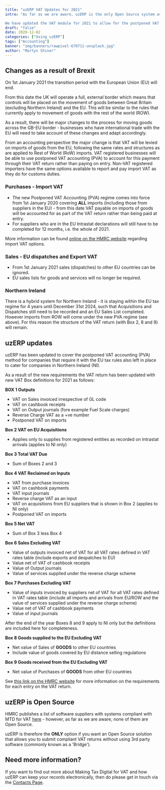 ```yaml
---
title: "uzERP VAT Updates for 2021"
intro: "As far as we are aware, uzERP is the only Open Source system available that is compliant with the HMRC Making Tax Digital for VAT standard.

We have updated the VAT module for 2021 to allow for the postponed VAT procedures available from January 1st 2021."
draft: "false"
date: 2020-12-02
categories: ["Using uzERP"]
tags: ["Accounting"]
banner: "img/banners/rawpixel-670711-unsplash.jpg"
author: "Martyn Shiner"
---
```

## Changes as a result of Brexit

On 1st January 2021 the transition period with the European Union (EU) will end.

From this date the UK will operate a full, external border which means that controls will be placed on the movement of goods between Great Britain (excluding Northern Ireland) and the EU. This will be similar to the rules that currently apply to movement of goods with the rest of the world (ROW).

As a result, there will be major changes to the process for moving goods across the GB-EU border - businesses who have international trade with the EU will need to take account of these changes and adapt accordingly.

From an accounting perspective the major change is that VAT will be levied on imports of goods from the EU, following the same rates and structures as are
applied to Rest of World (RoW) imports. VAT registered businesses will be able to use postponed VAT accounting (PVA) to account for this payment through their VAT return rather than paying on entry. Non-VAT registered importers have the same options available to report and pay import VAT as they do for customs duties.

### Purchases - Import VAT

* The new Postponed VAT Accounting (PVA) regime comes into force from 1st January 2020 covering **ALL** imports (including those from suppliers in the EU) - from this date VAT payable on imports of goods will be accounted for as part of the VAT return rather than being paid at entry.
* For suppliers who are in the EU Intrastat declarations will still have to be completed for 12 months, i.e. the whole of 2021.

More information can be found [online on the HMRC website](https://www.gov.uk/guidance/complete-your-vat-return-to-account-for-import-vat) regarding import VAT options.

### Sales - EU dispatches and Export VAT

* From 1st January 2021 sales (dispatches) to other EU countries can be ignored.
* EU sales lists for goods and services will no longer be required.

### Northern Ireland

There is a hybrid system for Northern Ireland - it is staying within the EU tax regime for 4 years until December 31st 2024, such that Acquisitions and Dispatches still need to be recorded and an EU Sales List completed. However imports from ROW will come under the new PVA regime (see above). For this reason the structure of the VAT return (with Box 2, 8 and 9) will remain. 

## uzERP updates

uzERP has been updated to cover the postponed VAT accounting (PVA) method for companies that require it with the EU tax rules also left in place to cater for companies in Northern Ireland (NI).

As a result of the new requirements the VAT return has been updated with new VAT Box definitions for 2021 as follows:

**BOX 1 Outputs**

* VAT on Sales invoiced irrespective of GL code
* VAT on cashbook receipts
* VAT on Output journals (fore example Fuel Scale charges)
* Reverse Charge VAT as a +ve number
* Postponed VAT on imports

**Box 2 VAT on EU Acquisitions**

* Applies only to supplies from registered entities as recorded on Intrastat arrivals (applies to NI only)

**Box 3 Total VAT Due**

* Sum of Boxes 2 and 3

**Box 4 VAT Reclaimed on Inputs**

* VAT from purchase invoices
* VAT on cashbook payments
* VAT input journals
* Reverse charge VAT as an input
* VAT on acquisitions from EU suppliers that is shown in Box 2 (applies to NI only)
* Postponed VAT on imports

**Box 5 Net VAT**

* Sum of Box 3 less Box 4

**Box 6 Sales Excluding VAT**

* Value of outputs invoiced net of VAT for all VAT rates defined in VAT rates table (include exports and despatches to EU)
* Value net of VAT of cashbook receipts
* Value of Output journals
* Value of services supplied under the reverse charge scheme

**Box 7 Purchases Excluding VAT**

* Value of inputs invoiced by suppliers net of VAT for all VAT rates defined in VAT rates table (include all imports and arrivals from EU/ROW and the value of services supplied under the reverse charge scheme)
* Value net of VAT of cashbook payments
* Value of input journals

After the end of the year Boxes 8 and 9 apply to NI only but the definitions are included here for completeness.

**Box 8 Goods supplied to the EU Excluding VAT**

* Net value of Sales of **GOODS** to other EU countries
* Include value of goods covered by EU distance selling regulations

**Box 9 Goods received from the EU Excluding VAT**

* Net value of Purchases of **GOODS** from other EU countries

See [this link on the HMRC website](https://www.gov.uk/guidance/how-to-fill-in-and-submit-your-vat-return-vat-notice-70012#section3) for more information on the requirements for each entry on the VAT return.

## uzERP is Open Source

HMRC publishes a list of software suppliers with systems compliant with MTD for VAT [here](https://www.gov.uk/guidance/software-for-sending-income-tax-updates) - however, as far as we are aware, none of them are Open Source.

uzERP is therefore the __ONLY__ option if you want an Open Source solution that allows you to submit compliant VAT returns without using 3rd party software (commonly known as a 'Bridge').

## Need more information?

If you want to find out more about Making Tax Digital for VAT and how uzERP can keep your records electronically, then do please get in touch via the [Contacts Page](/contact/).